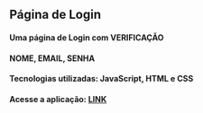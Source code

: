 ## Página de Login

#### Uma página de Login com VERIFICAÇÃO
#### NOME, EMAIL, SENHA 
#### Tecnologias utilizadas: JavaScript, HTML e CSS

#### Acesse a aplicação: <a href='https://dionizioji.github.io/Pagina_de_login/'>LINK</a>
